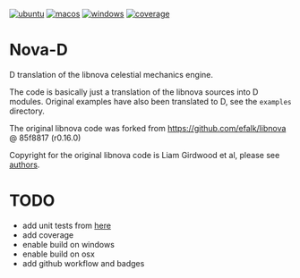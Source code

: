 [![ubuntu](https://github.com/sinisa-susnjar/nova-d/actions/workflows/ubuntu.yml/badge.svg)](https://github.com/sinisa-susnjar/nova-d/actions/workflows/ubuntu.yml) [![macos](https://github.com/sinisa-susnjar/nova-d/actions/workflows/macos.yml/badge.svg)](https://github.com/sinisa-susnjar/nova-d/actions/workflows/macos.yml) [![windows](https://github.com/sinisa-susnjar/nova-d/actions/workflows/windows.yml/badge.svg)](https://github.com/sinisa-susnjar/nova-d/actions/workflows/windows.yml) [![coverage](https://codecov.io/gh/sinisa-susnjar/nova-d/branch/main/graph/badge.svg?token=1C9K09MWJ5)](https://codecov.io/gh/sinisa-susnjar/nova-d)

# Nova-D

D translation of the libnova celestial mechanics engine.

The code is basically just a translation of the libnova sources into D modules.
Original examples have also been translated to D, see the `examples` directory.

The original libnova code was forked from https://github.com/efalk/libnova @ 85f8817 (r0.16.0)

Copyright for the original libnova code is Liam Girdwood et al, please see [authors](https://sourceforge.net/p/libnova/libnova/ci/master/tree/AUTHORS).

# TODO

* add unit tests from [here](https://sourceforge.net/p/libnova/libnova/ci/master/tree/lntest/test.c)
* add coverage
* enable build on windows
* enable build on osx
* add github workflow and badges
